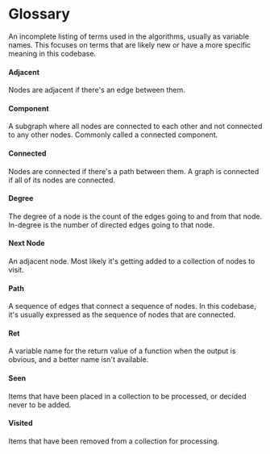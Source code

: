 # Glossary

An incomplete listing of terms used in the algorithms, usually as variable names. This focuses on terms that are likely
new or have a more specific meaning in this codebase.

#### Adjacent

Nodes are adjacent if there's an edge between them.

#### Component

A subgraph where all nodes are connected to each other and not connected to any other nodes. Commonly called a connected
component.

#### Connected

Nodes are connected if there's a path between them. A graph is connected if all of its nodes are connected.

#### Degree

The degree of a node is the count of the edges going to and from that node. In-degree is the number of directed edges
going to that node.

#### Next Node

An adjacent node. Most likely it's getting added to a collection of nodes to visit.

#### Path

A sequence of edges that connect a sequence of nodes. In this codebase, it's usually expressed as the sequence of nodes
that are connected.

#### Ret

A variable name for the return value of a function when the output is obvious, and a better name isn't available.

#### Seen

Items that have been placed in a collection to be processed, or decided never to be added.

#### Visited

Items that have been removed from a collection for processing.
